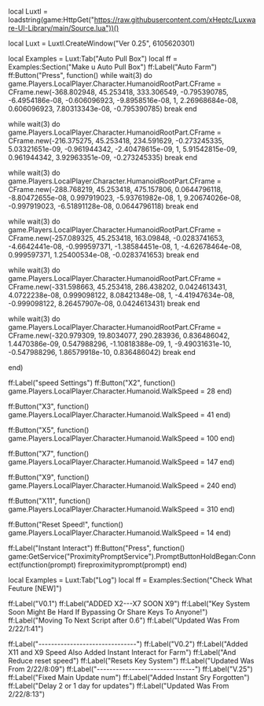 local Luxtl = loadstring(game:HttpGet("https://raw.githubusercontent.com/xHeptc/Luxware-UI-Library/main/Source.lua"))() 
 
local Luxt = Luxtl.CreateWindow("Ver 0.25", 6105620301)  

local Examples = Luxt:Tab("Auto Pull Box") 
local ff = Examples:Section("Make u Auto Pull Box") 
ff:Label("Auto Farm")
ff:Button("Press", function()
    while wait(3) do
game.Players.LocalPlayer.Character.HumanoidRootPart.CFrame = CFrame.new(-368.802948, 45.253418, 333.306549, -0.795390785, -6.4954186e-08, -0.606096923, -9.8958516e-08, 1, 2.26968684e-08, 0.606096923, 7.80313343e-08, -0.795390785)
    break
end


while wait(3) do
game.Players.LocalPlayer.Character.HumanoidRootPart.CFrame = CFrame.new(-216.375275, 45.253418, 234.591629, -0.273245335, 5.03321651e-09, -0.961944342, -2.40478615e-09, 1, 5.91542815e-09, 0.961944342, 3.92963351e-09, -0.273245335)
     break
end

while wait(3) do
game.Players.LocalPlayer.Character.HumanoidRootPart.CFrame = CFrame.new(-288.768219, 45.253418, 475.157806, 0.0644796118, -8.80472655e-08, 0.997919023, -5.93761982e-08, 1, 9.20674026e-08, -0.997919023, -6.51891128e-08, 0.0644796118)
     break
end

while wait(3) do
game.Players.LocalPlayer.Character.HumanoidRootPart.CFrame = CFrame.new(-257.089325, 45.253418, 163.09848, -0.0283741653, -4.6642441e-08, -0.999597371, -1.38584451e-08, 1, -4.62678464e-08, 0.999597371, 1.25400534e-08, -0.0283741653)
     break
end

while wait(3) do
game.Players.LocalPlayer.Character.HumanoidRootPart.CFrame = CFrame.new(-331.598663, 45.253418, 286.438202, 0.0424613431, 4.0722238e-08, 0.999098122, 8.08421348e-08, 1, -4.41947634e-08, -0.999098122, 8.26457907e-08, 0.0424613431)
     break
end


while wait(3) do
game.Players.LocalPlayer.Character.HumanoidRootPart.CFrame = CFrame.new(-320.979309, 19.8034077, 290.283936, 0.836486042, 1.4470386e-09, 0.547988296, -1.10818388e-09, 1, -9.49031631e-10, -0.547988296, 1.86579918e-10, 0.836486042)
     break
end




end)

ff:Label("speed Settings")
ff:Button("X2", function()
game.Players.LocalPlayer.Character.Humanoid.WalkSpeed = 28
end)

ff:Button("X3", function()
game.Players.LocalPlayer.Character.Humanoid.WalkSpeed = 41
end)

ff:Button("X5", function()
game.Players.LocalPlayer.Character.Humanoid.WalkSpeed = 100
end)

ff:Button("X7", function()
game.Players.LocalPlayer.Character.Humanoid.WalkSpeed = 147
end)

ff:Button("X9", function()
game.Players.LocalPlayer.Character.Humanoid.WalkSpeed = 240
end)

ff:Button("X11", function()
game.Players.LocalPlayer.Character.Humanoid.WalkSpeed = 310
end)



ff:Button("Reset Speed!", function()
game.Players.LocalPlayer.Character.Humanoid.WalkSpeed = 14
end)

ff:Label("Instant Interact")
ff:Button("Press", function()
game:GetService("ProximityPromptService").PromptButtonHoldBegan:Connect(function(prompt)
  fireproximityprompt(prompt)
end)
 
local Examples = Luxt:Tab("Log")
local ff = Examples:Section("Check What Feuture [NEW]") 

ff:Label("V0.1")
ff:Label("ADDED X2---X7 SOON X9")
ff:Label("Key System Soon Might Be Hard If Bypassing Or Share Keys To Anyone!")
ff:Label("Moving To Next Script after 0.6")
ff:Label("Updated Was From 2/22/1:41")

ff:Label("-------------------------------")
ff:Label("V0.2")
ff:Label("Added X11 and X9 Speed Also Added Instant Interact for Farm")
ff:Label("And Reduce reset speed")
ff:Label("Resets Key System")
ff:Label("Updated Was From 2/22/8:09")
ff:Label("-------------------------------")
ff:Label("V.25")
ff:Label("Fixed Main Update num")
ff:Label("Added  Instant Sry Forgotten")
ff:Label("Delay 2 or 1 day for updates")
ff:Label("Updated Was From 2/22/8:13")
